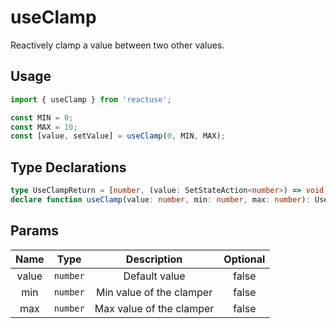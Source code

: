 # useClamp

Reactively clamp a value between two other values.

## Usage

```ts
import { useClamp } from 'reactuse';

const MIN = 0;
const MAX = 10;
const [value, setValue] = useClamp(0, MIN, MAX);
```

## Type Declarations

```ts
type UseClampReturn = [number, (value: SetStateAction<number>) => void];
declare function useClamp(value: number, min: number, max: number): UseClampReturn;
```

## Params

| Name  |   Type   |       Description        | Optional |
| :---: | :------: | :----------------------: | :------: |
| value | `number` |      Default value       |  false   |
|  min  | `number` | Min value of the clamper |  false   |
|  max  | `number` | Max value of the clamper |  false   |
